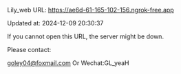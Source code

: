 Lily_web URL: https://ae6d-61-165-102-156.ngrok-free.app

Updated at: 2024-12-09 20:30:37

If you cannot open this URL, the server might be down.

Please contact: 

goley04@foxmail.com Or Wechat:GL_yeaH